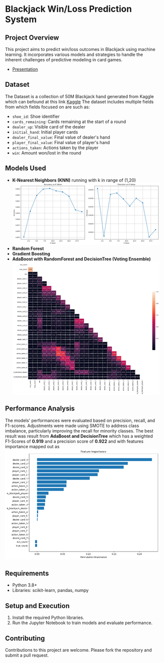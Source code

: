 # Blackjack Win/Loss Prediction System

## Project Overview
This project aims to predict win/loss outcomes in Blackjack using machine learning. It incorporates various models and strategies to handle the inherent challenges of predictive modeling in card games.
- [Presentation]([#](https://www.canva.com/design/DAGJaU41uoo/4KqLcouORYkJmv49p9Xq0Q/edit?utm_content=DAGJaU41uoo&utm_campaign=designshare&utm_medium=link2&utm_source=sharebutton))
## Dataset
The Dataset is a collection of 50M Blackjack hand generated from Kaggle which can befound at this link [Kaggle]([#](https://www.kaggle.com/datasets/dennisho/blackjack-hands))
The dataset includes multiple fields from which fields focused on are such as:
- `shoe_id`: Shoe identifier
- `cards_remaining`: Cards remaining at the start of a round
- `dealer_up`: Visible card of the dealer
- `initial_hand`: Initial player cards
- `dealer_final_value`: Final value of dealer's hand
- `player_final_value`: Final value of player's hand
- `actions_taken`: Actions taken by the player
- `win`: Amount won/lost in the round

## Models Used
- **K-Nearest Neighbors (KNN)** running with k in range of (1,20)
 ![KNN Performance](image/screenshot2.png "KNN Performance")
- **Random Forest**
- **Gradient Boosting**
- **AdaBoost with RandomForest and DecisionTree (Voting Ensemble)**
![Feature Heatmap](image/screenshot3.png "Feature Heatmap")

## Performance Analysis
The models' performances were evaluated based on precision, recall, and F1-scores. Adjustments were made using SMOTE to address class imbalance, particularly improving the recall for minority classes.
The best result was result from **AdaBoost and DecisionTree** which has a weighted F1-Scores of **0.919** and a precision score of **0.922** and with features importance mapped out as 
![Feature Importance](image/screenshot.png "Feature Importance_AdaBoost and Decision Tree")

## Requirements
- Python 3.8+
- Libraries: scikit-learn, pandas, numpy

## Setup and Execution
1. Install the required Python libraries.
2. Run the Jupyter Notebook to train models and evaluate performance.

## Contributing
Contributions to this project are welcome. Please fork the repository and submit a pull request.
